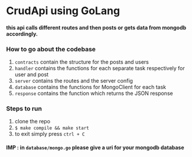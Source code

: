 # CrudApi using GoLang
#### this api calls different routes and then posts or gets data from mongodb accordingly.

### How to go about the codebase
1. ``contracts`` contain the structure for the posts and users
2. ``handler`` contains the functions for each separate task respectively for user and post
3. ``server`` contains the routes and the server config
4. ``database`` contains the functions for MongoClient for each task
5. ``response`` contains the function which returns the JSON response

### Steps to run
1. clone the repo
2. ```$ make compile && make start ```
3. to exit simply press ``ctrl + C``

#### IMP : in  ```database/mongo.go``` please give a uri for your mongodb database